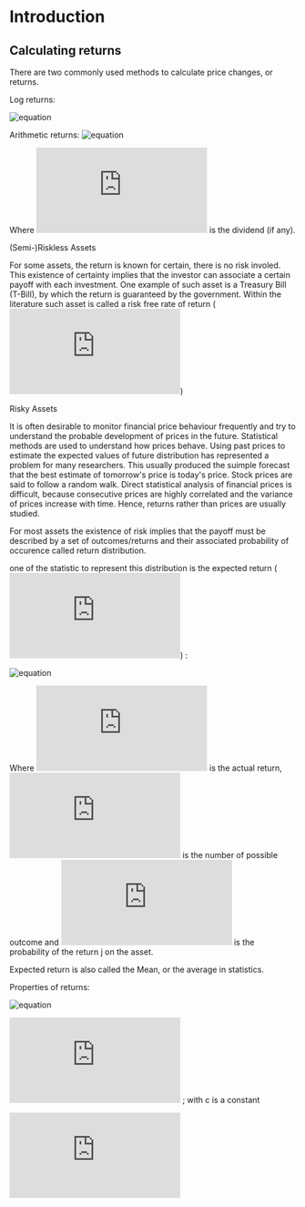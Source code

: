 # Introduction


## Calculating returns

There are two commonly used methods to calculate price changes, or returns.

Log returns:

![equation](https://latex.codecogs.com/svg.latex?R_t=ln(P_t+D_t)-ln(P_{t-1}))

Arithmetic returns:
![equation](https://latex.codecogs.com/svg.latex?R_t=\frac{P_t+D_t-P_{t-1}}{P_{t-1}})

Where ![equation](https://latex.codecogs.com/svg.latex?D) is the dividend (if any).

(Semi-)Riskless Assets

For some assets, the return is known for certain, there is no risk involed. This existence of certainty implies that the investor can associate a certain payoff with each investment. One example of such asset is a Treasury Bill (T-Bill), by which the return is guaranteed by the government. Within the literature such asset is called a risk free rate of return (![equation](https://latex.codecogs.com/svg.latex?R_f))

Risky Assets

It is often desirable to monitor financial price behaviour frequently and try to understand the probable development of prices in the future. Statistical methods are used to understand how prices behave. Using past prices to estimate the expected values of future distribution has represented a problem for many researchers. This usually produced the suimple forecast that the best estimate of tomorrow's price is today's price. Stock prices are said to follow a random walk. Direct statistical analysis of financial prices is difficult, because consecutive prices are highly correlated and the variance of prices increase with time. Hence, returns rather than prices are usually studied.

For most assets the existence of risk implies that the payoff must be described by a set of outcomes/returns and their associated probability of occurence called return distribution.

one of the statistic to represent this distribution is the expected return (![equation](https://latex.codecogs.com/svg.latex?E(R))) :

![equation](https://latex.codecogs.com/svg.latex?E(R)=\sum_{j=1}^{N}P_jR_j)

Where ![equation](https://latex.codecogs.com/svg.latex?R) is the actual return, ![equation](https://latex.codecogs.com/svg.latex?N) is the number of possible outcome and ![equation](https://latex.codecogs.com/svg.latex?P) is the probability of the return j on the asset.

Expected return is also called the Mean, or the average in statistics.


Properties of returns:

![equation](https://latex.codecogs.com/svg.latex?E(R_{1i}+R_{2i})=E(R_{1i})+E(R_{2i}))

![equation](https://latex.codecogs.com/svg.latex?E(c(R_i))=cE(R_i))  ; with c is a constant

![equation](https://latex.codecogs.com/svg.latex?)













